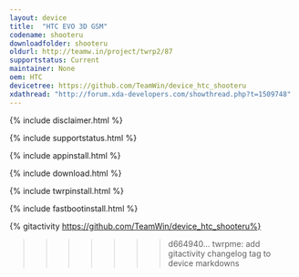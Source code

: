 ```yaml
---
layout: device
title:  "HTC EVO 3D GSM"
codename: shooteru
downloadfolder: shooteru
oldurl: http://teamw.in/project/twrp2/87
supportstatus: Current
maintainer: None
oem: HTC
devicetree: https://github.com/TeamWin/device_htc_shooteru
xdathread: "http://forum.xda-developers.com/showthread.php?t=1509748"
---
```


{% include disclaimer.html %}

{% include supportstatus.html %}

{% include appinstall.html %}

{% include download.html %}

{% include twrpinstall.html %}

{% include fastbootinstall.html %}

{% gitactivity  https://github.com/TeamWin/device_htc_shooteru%}
>>>>>>> d664940... twrpme: add gitactivity changelog tag to device markdowns
